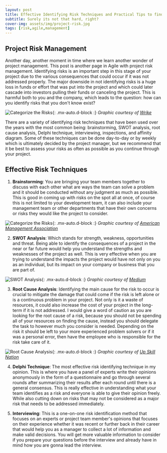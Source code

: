 ```yaml
---
layout: post
title: Effective Identifying Risk Techniques and Practical Tips to find Risks
subtitle: Surely its not that hard, right?
cover-img: assets/img/project-risk.jpg
tags: [risk,agile,management]
---
```


## Project Risk Management

Another day, another moment in time where we learn another wonder of project management. This post is another page in Agile with project risk management. Identifying risks is an important step in this stage of your project due to the various consequences that could occur if it was not addressed properly. The major downside in not identifying risks is a huge loss in funds or effort that was put into the project and which could later cascade into investors pulling their funds or canceling the project. This is harmful both to you and the company, which leads to the question: how can you identify risks that you don't know exist?

![Categorize the Risks](/agile-blog/assets/img/iStock-1179385252.jpg){: .mx-auto.d-block :}
*Graphic courtesy of [Wrike](https://www.wrike.com/blog/what-is-risk-identification-project-management/)*

There are a variety of identifying risk techniques that have been used over the years with the most common being: brainstorming, SWOT analysis, root cause analysis, Delphi technique, interviewing, inspections, and affinity diagram. Some of these techniques can be done day-to-day or by weekly which is ultimately decided by the project manager, but we recommend that it be best to assess your risks as often as possible as you continue through your project. 

## Effective Risk Techniques

1. **Brainstorming**: You are bringing your team members together to discuss with each other what are ways the team can solve a problem and it should be conducted without any judgment as much as possible. This is good in coming up with risks on the spot all at once, of course this is not limited to your development team, it can also include your management team or other departments that have their own concerns or risks they would like the project to consider.
  
![Categorize the Risks](/agile-blog/assets/img/managing-project-threats.webp){: .mx-auto.d-block :}
*Graphic courtesy of [American Management Association](https://www.amanet.org/articles/project-risk-management-4-options-for-managing-threats-to-a-project/)*


2. **SWOT Analysis**:  Which stands for strength, weakness, opportunities and threat. Being able to identify the consequences of a project in the near or far future would help you understand the strengths and weaknesses of the project as well. This is very effective when you are trying to understand the impacts the project would have not only on you as an individual, but its impact on your company or business that you are part of.

![SWOT Analysis](/agile-blog/assets/img/SWOT_analysis.png){: .mx-auto.d-block :}
*Graphic courtesy of [Medium](https://medium.com/thrive-global/how-to-complete-a-personal-swot-analysis-2f8769aebd5e)*

3. **Root Cause Analysis**: Identifying the main cause for the risk to occur is crucial to mitigate the damage that could come if the risk is left alone or is a continuous problem in your project. Not only is it a waste of resources, it could also increase the cost of your project in the long-term if it is not addressed. I would give a word of caution as you are looking for the root cause of a risk, because you should not be spending all of your resources on finding the cause, instead you should delegate the task to however much you consider is needed. Depending on the risk it should be left to your more experienced problem solvers or if it was a personal error, then have the employee who is responsible for the risk take care of it.

![Root Cause Analysis](/agile-blog/assets/img/root-cause-analysis.png){: .mx-auto.d-block :}
*Graphic courtesy of [Up Skill Nation](https://upskillnation.com/root-cause-analysis/)*

4. **Delphi Technique**: The most effective risk identifying technique in my opinion. This is where you have a panel of experts write their opinions anonymously in the form of a questionnaire and go through several rounds after summarizing their results after each round until there is a general consensus. This is really effective in understanding what your team identifies as a risk and everyone is able to give their opinion freely. While also cutting down on risks that may not be considered as a major risk that needs to be addressed immediately.

5. **Interviewing**: This is a one-on-one risk identification method that focuses on an experts or project team member's opinions that focuses on their experience whether it was recent or further back in their career that would help you as a manager to collect a lot of information and make valid decisions. You will get more valuable information to consider if you prepare your questions before the interview and already have in mind how you are gonna lead the interview.


